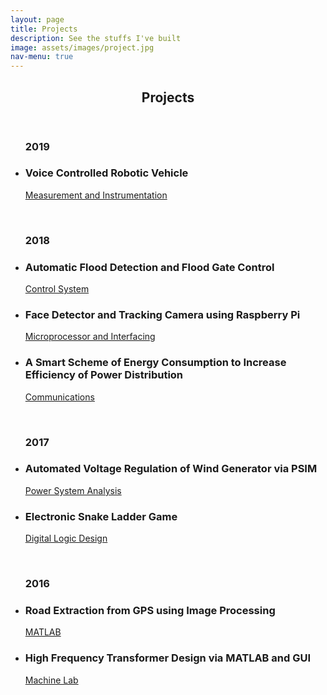 ```yaml
---
layout: page
title: Projects
description: See the stuffs I've built
image: assets/images/project.jpg
nav-menu: true
---
```


<div id="main" class="alt">

<section id="one">
	<div class="inner">
		<header class="major">
			<h2>Projects</h2>
		</header>


<ul class="alt">
<h3 id="content">2019</h3>
	<li>
	<h3>Voice Controlled Robotic Vehicle</h3>
		<a href="#" class="button special-no-hover">Measurement and Instrumentation</a>
	</li>
</ul>
<br>

<ul class="alt">
<h3 id="content">2018</h3>
	<li>
	<h3>Automatic Flood Detection and Flood Gate Control</h3>
		<a href="#" class="button special-no-hover">Control System</a>
	</li>
	<li>
	<h3>Face Detector and Tracking Camera using Raspberry Pi</h3>
		<a href="#" class="button special-no-hover">Microprocessor and Interfacing</a>
	</li>
	<li>
	<h3>A Smart Scheme of Energy Consumption to Increase Efficiency of Power Distribution</h3>
		<a href="#" class="button special-no-hover">Communications</a>
	</li>
</ul>
<br>

<ul class="alt">
<h3 id="content">2017</h3>
	<li>
	<h3>Automated Voltage Regulation of Wind Generator via PSIM</h3>
		<a href="#" class="button special-no-hover">Power System Analysis</a>
	</li>
	<li>
	<h3>Electronic Snake Ladder Game</h3>
		<a href="#" class="button special-no-hover">Digital Logic Design</a>
	</li>
</ul>
<br>

<ul class="alt">
<h3 id="content">2016</h3>
	<li>
	<h3>Road Extraction from GPS using Image Processing</h3>
	<a href="#" class="button special-no-hover">MATLAB</a>
	</li>
		<li>
	<h3>High Frequency Transformer Design via MATLAB and GUI</h3>
	<a href="#" class="button special-no-hover">Machine Lab</a>
	</li>
</ul>